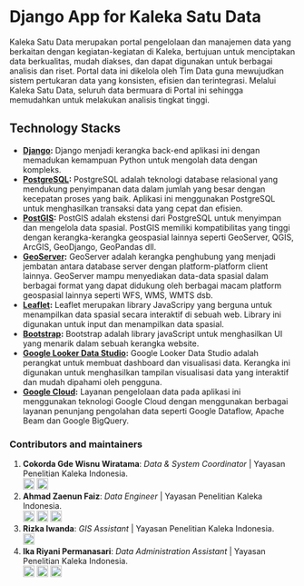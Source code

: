 # Django App for Kaleka Satu Data

Kaleka Satu Data merupakan portal pengelolaan dan manajemen data yang berkaitan dengan kegiatan-kegiatan di Kaleka, bertujuan untuk menciptakan data berkualitas, mudah diakses, dan dapat digunakan untuk berbagai analisis dan riset. Portal data ini dikelola oleh Tim Data guna mewujudkan sistem pertukaran data yang konsisten, efisien dan terintegrasi. Melalui Kaleka Satu Data, seluruh data bermuara di Portal ini sehingga memudahkan untuk melakukan analisis tingkat tinggi.

## Technology Stacks
<ul>
  <li><b><a href="https://www.djangoproject.com/">Django</a>:</b> Django menjadi kerangka back-end aplikasi ini dengan memadukan kemampuan Python untuk mengolah data dengan kompleks.</li>
  <li><b><a href="https://www.postgresql.org/">PostgreSQL</a>:</b> PostgreSQL adalah teknologi database relasional yang mendukung penyimpanan data dalam jumlah yang besar dengan kecepatan proses yang baik. Aplikasi ini menggunakan PostgreSQL untuk menghasilkan transaksi data yang cepat dan efisien.</li>
  <li><b><a href="https://postgis.net/">PostGIS</a>:</b> PostGIS adalah ekstensi dari PostgreSQL untuk menyimpan dan mengelola data spasial. PostGIS memiliki kompatibilitas yang tinggi dengan kerangka-kerangka geospasial lainnya seperti GeoServer, QGIS, ArcGIS, GeoDjango, GeoPandas dll.</li>
  <li><b><a href="https://geoserver.org/">GeoServer</a>:</b> GeoServer adalah kerangka penghubung yang menjadi jembatan antara database server dengan platform-platform client lainnya. GeoServer mampu menyediakan data-data spasial dalam berbagai format yang dapat didukung oleh berbagai macam platform geospasial lainnya seperti WFS, WMS, WMTS dsb.</li>
  <li><b><a href="https://leafletjs.com/">Leaflet</a>:</b> Leaflet merupakan library JavaScripy yang berguna untuk menampilkan data spasial secara interaktif di sebuah web. Library ini digunakan untuk input dan menampilkan data spasial.</li>
  <li><b><a href="https://getbootstrap.com/">Bootstrap</a>:</b> Bootstrap adalah library javaScript untuk menghasilkan UI yang menarik dalam sebuah kerangka website.</li>
  <li><b><a href="https://datastudio.google.com/">Google Looker Data Studio</a>:</b> Google Looker Data Studio adalah perangkat untuk membuat dashboard dan visualisasi data. Kerangka ini digunakan untuk menghasilkan tampilan visualisasi data yang interaktif dan mudah dipahami oleh pengguna.</li>
  <li><b><a href="https://cloud.google.com/">Google Cloud</a>:</b> Layanan pengelolaan data pada aplikasi ini menggunakan teknologi Google Cloud dengan menggunakan berbagai layanan penunjang pengolahan data seperti Google Dataflow, Apache Beam dan Google BigQuery.</li>
</ul>

### Contributors and maintainers
<ol>
  <li>
    <b>Cokorda Gde Wisnu Wiratama</b>: 
    <i>Data & System Coordinator</i> | Yayasan Penelitian Kaleka Indonesia. <br>
    <a href="mailto:cwiratama@kaleka.id"><img src="https://cdn-icons-png.flaticon.com/512/281/281769.png" height="20px"></a>
    <a href="https://github.com/wiratamaru"><img src="https://cdn-icons-png.flaticon.com/512/25/25231.png" height="20px"></a>
  </li>
  <li>
    <b>Ahmad Zaenun Faiz</b>: 
    <i>Data Engineer</i> | Yayasan Penelitian Kaleka Indonesia. <br>
    <a href="mailto:afaiz@kaleka.id"><img src="https://cdn-icons-png.flaticon.com/512/281/281769.png" height="20px"></a>
    <a href="https://github.com/ahmadzfaiz"><img src="https://cdn-icons-png.flaticon.com/512/25/25231.png" height="20px"></a>
    <a href="https://www.linkedin.com/in/ahmad-zaenun-faiz/"><img src="https://cdn-icons-png.flaticon.com/512/174/174857.png" height="20px"></a>
  </li>
  <li>
    <b>Rizka Iwanda</b>: 
    <i>GIS Assistant</i> | Yayasan Penelitian Kaleka Indonesia. <br>
    <a href="mailto:riwanda@kaleka.id"><img src="https://cdn-icons-png.flaticon.com/512/281/281769.png" height="20px"></a>
  </li>
  <li>
    <b>Ika Riyani Permanasari</b>: 
    <i>Data Administration Assistant</i> | Yayasan Penelitian Kaleka Indonesia. <br>
    <a href="mailto:ipermanasari@kaleka.id"><img src="https://cdn-icons-png.flaticon.com/512/281/281769.png" height="20px"></a>
    <a href="https://github.com/ikariyani"><img src="https://cdn-icons-png.flaticon.com/512/25/25231.png" height="20px"></a>
    <a href="https://www.linkedin.com/in/ikariyanip/"><img src="https://cdn-icons-png.flaticon.com/512/174/174857.png" height="20px"></a>
  </li>
</ol>
